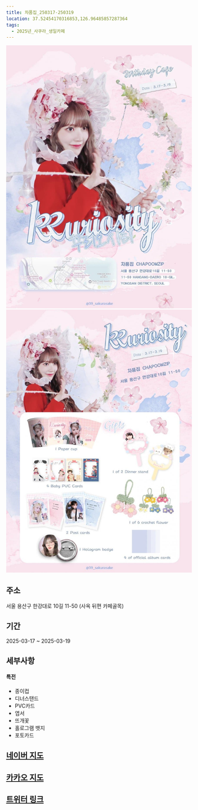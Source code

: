 ```yaml
---
title: 차품집_250317-250319
location: 37.52454170316853,126.96485857287364
tags:
  - 2025년_사쿠라_생일카페
---
```


<img src="/assets/1741089634.jpg"/>
<img src="/assets/1741089634 (1).jpg"/>

## 주소
서울 용산구 한강대로 10길 11-50
(사옥 뒤편 카페골목)

## 기간
2025-03-17 ~ 2025-03-19

## 세부사항
#### 특전
- 종이컵
- 디너스탠드
- PVC카드
- 엽서
- 뜨개꽃
- 홀로그램 뱃지
- 포토카드


## [네이버 지도](https://naver.me/GmbMSa8j)
## [카카오 지도](https://place.map.kakao.com/2061599067)
## [트위터 링크](https://x.com/sakuromi0319/status/1894232678238658670?s=46&t=osY4jEHeYA8cS9G5drBmkA)
